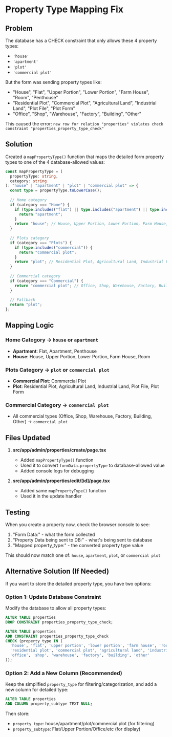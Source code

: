 # Property Type Mapping Fix

## Problem
The database has a CHECK constraint that only allows these 4 property types:
- `'house'`
- `'apartment'`
- `'plot'`
- `'commercial plot'`

But the form was sending property types like:
- "House", "Flat", "Upper Portion", "Lower Portion", "Farm House", "Room", "Penthouse"
- "Residential Plot", "Commercial Plot", "Agricultural Land", "Industrial Land", "Plot File", "Plot Form"
- "Office", "Shop", "Warehouse", "Factory", "Building", "Other"

This caused the error: `new row for relation "properties" violates check constraint "properties_property_type_check"`

## Solution
Created a `mapPropertyType()` function that maps the detailed form property types to one of the 4 database-allowed values:

```typescript
const mapPropertyType = (
  propertyType: string,
  category: string
): "house" | "apartment" | "plot" | "commercial plot" => {
  const type = propertyType.toLowerCase();
  
  // Home category
  if (category === "Home") {
    if (type.includes("flat") || type.includes("apartment") || type.includes("penthouse")) {
      return "apartment";
    }
    return "house"; // House, Upper Portion, Lower Portion, Farm House, Room
  }
  
  // Plots category
  if (category === "Plots") {
    if (type.includes("commercial")) {
      return "commercial plot";
    }
    return "plot"; // Residential Plot, Agricultural Land, Industrial Land, Plot File, Plot Form
  }
  
  // Commercial category
  if (category === "Commercial") {
    return "commercial plot"; // Office, Shop, Warehouse, Factory, Building, Other
  }
  
  // Fallback
  return "plot";
};
```

## Mapping Logic

### Home Category → `house` or `apartment`
- **Apartment**: Flat, Apartment, Penthouse
- **House**: House, Upper Portion, Lower Portion, Farm House, Room

### Plots Category → `plot` or `commercial plot`
- **Commercial Plot**: Commercial Plot
- **Plot**: Residential Plot, Agricultural Land, Industrial Land, Plot File, Plot Form

### Commercial Category → `commercial plot`
- All commercial types (Office, Shop, Warehouse, Factory, Building, Other) → `commercial plot`

## Files Updated

1. **src/app/admin/properties/create/page.tsx**
   - Added `mapPropertyType()` function
   - Used it to convert `formData.propertyType` to database-allowed value
   - Added console logs for debugging

2. **src/app/admin/properties/edit/[id]/page.tsx**
   - Added same `mapPropertyType()` function
   - Used it in the update handler

## Testing
When you create a property now, check the browser console to see:
1. "Form Data:" - what the form collected
2. "Property Data being sent to DB:" - what's being sent to database
3. "Mapped property_type:" - the converted property type value

This should now match one of: `house`, `apartment`, `plot`, or `commercial plot`

## Alternative Solution (If Needed)
If you want to store the detailed property type, you have two options:

### Option 1: Update Database Constraint
Modify the database to allow all property types:
```sql
ALTER TABLE properties 
DROP CONSTRAINT properties_property_type_check;

ALTER TABLE properties 
ADD CONSTRAINT properties_property_type_check 
CHECK (property_type IN (
  'house', 'flat', 'upper portion', 'lower portion', 'farm house', 'room', 'penthouse',
  'residential plot', 'commercial plot', 'agricultural land', 'industrial land', 'plot file', 'plot form',
  'office', 'shop', 'warehouse', 'factory', 'building', 'other'
));
```

### Option 2: Add a New Column (Recommended)
Keep the simplified `property_type` for filtering/categorization, and add a new column for detailed type:
```sql
ALTER TABLE properties 
ADD COLUMN property_subtype TEXT NULL;
```

Then store:
- `property_type`: house/apartment/plot/commercial plot (for filtering)
- `property_subtype`: Flat/Upper Portion/Office/etc (for display)
